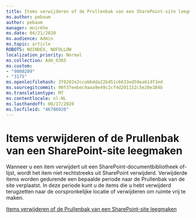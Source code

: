 ```yaml
---
title: Items verwijderen of de Prullenbak van een SharePoint-site leegmaken
ms.author: pebaum
author: pebaum
manager: mnirkhe
ms.date: 04/21/2020
ms.audience: Admin
ms.topic: article
ROBOTS: NOINDEX, NOFOLLOW
localization_priority: Normal
ms.collection: Adm_O365
ms.custom:
- "9000209"
- "3175"
ms.openlocfilehash: 3f0202e2ccab6dda22b451c6633ed59ea61df3ed
ms.sourcegitcommit: 90f37eebec9aaa9e49c2cf4d201152c5e20e384b
ms.translationtype: MT
ms.contentlocale: nl-NL
ms.lasthandoff: 08/17/2020
ms.locfileid: "46786020"
---
```

# <a name="delete-items-or-empty-the-recycle-bin-of-a-sharepoint-site"></a>Items verwijderen of de Prullenbak van een SharePoint-site leegmaken 

Wanneer u een item verwijdert uit een SharePoint-documentbibliotheek of-lijst, wordt het item niet rechtstreeks uit SharePoint verwijderd. Verwijderde items worden gedurende een bepaalde periode naar de Prullenbak van de site verplaatst. In deze periode kunt u de items die u hebt verwijderd terugzetten naar de oorspronkelijke locatie of verwijderen om ruimte vrij te maken.

[Items verwijderen of de Prullenbak van een SharePoint-site leegmaken](https://support.office.com/article/2e713599-d13e-40d6-96dc-66f0a366f74e)